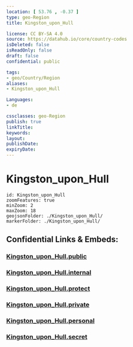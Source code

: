 ```yaml
---
location: [ 53.76 , -0.37 ] 
type: geo-Region
title: Kingston_upon_Hull

license: CC BY-SA 4.0
source: https://datahub.io/core/country-codes
isDeleted: false
isReadOnly: false
draft: false
confidential: public

tags:
- geo/Country/Region
aliases:
- Kingston_upon_Hull

Languages:
- de

cssclasses: geo-Region
publish: true
linkTitle: 
keywords: 
layout: 
publishDate: 
expiryDate: 
---
```


# Kingston_upon_Hull

```leaflet
id: Kingston_upon_Hull
zoomFeatures: true 
minZoom: 2 
maxZoom: 18
geojsonFolder: ./Kingston_upon_Hull/
markerFolder: ./Kingston_upon_Hull/
```


## Confidential Links & Embeds: 

### [Kingston_upon_Hull.public](/_public/\Earth\Continent\Europe\Europe~North\UK\England\Regions~England\Yorkshire_and_the_Humber\Yorkshire~East_RidingKingston_upon_Hull.public.md) 

### [Kingston_upon_Hull.internal](/_internal/\Earth\Continent\Europe\Europe~North\UK\England\Regions~England\Yorkshire_and_the_Humber\Yorkshire~East_RidingKingston_upon_Hull.internal.md) 

### [Kingston_upon_Hull.protect](/_protect/\Earth\Continent\Europe\Europe~North\UK\England\Regions~England\Yorkshire_and_the_Humber\Yorkshire~East_RidingKingston_upon_Hull.protect.md) 

### [Kingston_upon_Hull.private](/_private/\Earth\Continent\Europe\Europe~North\UK\England\Regions~England\Yorkshire_and_the_Humber\Yorkshire~East_RidingKingston_upon_Hull.private.md) 

### [Kingston_upon_Hull.personal](/_personal/\Earth\Continent\Europe\Europe~North\UK\England\Regions~England\Yorkshire_and_the_Humber\Yorkshire~East_RidingKingston_upon_Hull.personal.md) 

### [Kingston_upon_Hull.secret](/_secret/\Earth\Continent\Europe\Europe~North\UK\England\Regions~England\Yorkshire_and_the_Humber\Yorkshire~East_RidingKingston_upon_Hull.secret.md)

